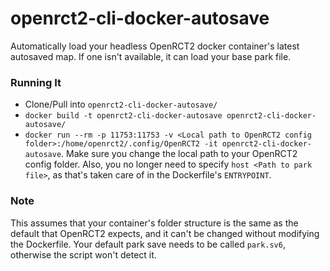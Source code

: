 # openrct2-cli-docker-autosave
Automatically load your headless OpenRCT2 docker container's latest autosaved map. If one isn't available, it can load your base park file.

### Running It
- Clone/Pull into `openrct2-cli-docker-autosave/`
- `docker build -t openrct2-cli-docker-autosave openrct2-cli-docker-autosave/`
- `docker run --rm -p 11753:11753 -v <Local path to OpenRCT2 config folder>:/home/openrct2/.config/OpenRCT2 -it openrct2-cli-docker-autosave`. Make sure you change the local path to your OpenRCT2 config folder. Also, you no longer need to specify `host <Path to park file>`, as that's taken care of in the Dockerfile's `ENTRYPOINT`.

### Note
This assumes that your container's folder structure is the same as the default that OpenRCT2 expects, and it can't be changed without modifying the Dockerfile. Your default park save needs to be called `park.sv6`, otherwise the script won't detect it.